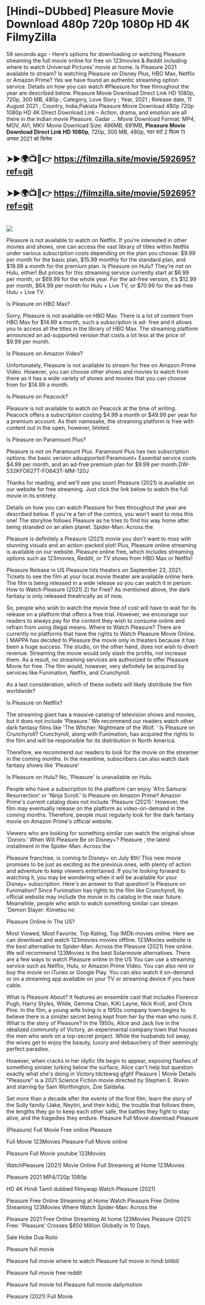 # [Hindi~DUbbed] Pleasure Movie Download 480p 720p 1080p HD 4K FilmyZilla


59 seconds ago - Here’s options for downloading or watching Pleasure streaming the full movie online for free on 123movies & Reddit including where to watch Universal Pictures’ movie at home. Is Pleasure 2021 available to stream? Is watching Pleasure on Disney Plus, HBO Max, Netflix or Amazon Prime? Yes we have found an authentic streaming option service. Details on how you can watch #Pleasure for free throughout the year are described below. Pleasure Movie Download Direct Link HD 1080p, 720p, 300 MB, 480p ; Category, Love Story ; Year, 2021 ; Release date, 11 August 2021 ; Country, India,Pakista Pleasure Movie Download 480p 720p 1080p HD 4K Direct Download Link – Action, drama, and emotion are all there in the Indian movie Pleasure. Gadar ...
Movie Download Format: MP4, MOV, AVI, MKV
Movie Download Size: 496MB, 691MB, **Pleasure Movie Download Direct Link HD 1080p**, 720p, 300 MB, 480p, गदर पार्ट 2 फिल्म 11 अगस्त 2021 को सिनेमा

## ➤►🌍📺📱👉   https://filmzilla.site/movie/592695?ref=git

## ➤►🌍📺📱👉   https://filmzilla.site/movie/592695?ref=git

#

<img src="https://image.tmdb.org/t/p/w780//y0LhmaMYpFkIfrUlOpJYTVMH2eA.jpg" />

Pleasure is not available to watch on Netflix. If you’re interested in other movies and shows, one can access the vast library of titles within Netflix under various subscription costs depending on the plan you choose: $9.99 per month for the basic plan, $15.99 monthly for the standard plan, and $19.99 a month for the premium plan. Is Pleasure on Hulu? They’re not on Hulu, either! But prices for this streaming service currently start at $6.99 per month, or $69.99 for the whole year. For the ad-free version, it’s $12.99 per month, $64.99 per month for Hulu + Live TV, or $70.99 for the ad-free Hulu + Live TV.

Is Pleasure on HBO Max?

Sorry, Pleasure is not available on HBO Max. There is a lot of content from HBO Max for $14.99 a month, such a subscription is ad- free and it allows you to access all the titles in the library of HBO Max. The streaming platform announced an ad-supported version that costs a lot less at the price of $9.99 per month.

Is Pleasure on Amazon Video?

Unfortunately, Pleasure is not available to stream for free on Amazon Prime Video. However, you can choose other shows and movies to watch from there as it has a wide variety of shows and movies that you can choose from for $14.99 a month.

Is Pleasure on Peacock?

Pleasure is not available to watch on Peacock at the time of writing. Peacock offers a subscription costing $4.99 a month or $49.99 per year for a premium account. As their namesake, the streaming platform is free with content out in the open, however, limited.

Is Pleasure on Paramount Plus?

Pleasure is not on Paramount Plus. Paramount Plus has two subscription options: the basic version adsupported Paramount+ Essential service costs $4.99 per month, and an ad-free premium plan for $9.99 per month.DW-532KFO627T-FO643T-MM-120J

Thanks for reading, and we'll see you soon! Pleasure (2021) is available on our website for free streaming. Just click the link below to watch the full movie in its entirety.

Details on how you can watch Pleasure for free throughout the year are described below. If you're a fan of the comics, you won't want to miss this one! The storyline follows Pleasure as he tries to find his way home after being stranded on an alien planet. Spider-Man: Across the

Pleasure is definitely a Pleasure (2021) movie you don't want to miss with stunning visuals and an action-packed plot! Plus, Pleasure online streaming is available on our website. Pleasure online free, which includes streaming options such as 123movies, Reddit, or TV shows from HBO Max or Netflix!

Pleasure Release in US Pleasure hits theaters on September 23, 2021. Tickets to see the film at your local movie theater are available online here. The film is being released in a wide release so you can watch it in person. How to Watch Pleasure (2021) 2) for Free? As mentioned above, the dark fantasy is only released theatrically as of now.

So, people who wish to watch the movie free of cost will have to wait for its release on a platform that offers a free trial. However, we encourage our readers to always pay for the content they wish to consume online and refrain from using illegal means. Where to Watch Pleasure? There are currently no platforms that have the rights to Watch Pleasure Movie Online. ) MAPPA has decided to Pleasure the movie only in theaters because it has been a huge success. The studio, on the other hand, does not wish to divert revenue. Streaming the movie would only slash the profits, not increase them. As a result, no streaming services are authorized to offer Pleasure Movie for free. The film would, however, very definitely be acquired by services like Funimation, Netflix, and Crunchyroll.

As a last consideration, which of these outlets will likely distribute the film worldwide?

Is Pleasure on Netflix?

The streaming giant has a massive catalog of television shows and movies, but it does not include 'Pleasure.' We recommend our readers watch other dark fantasy films like 'The Witcher: Nightmare of the Wolf. ' Is Pleasure on Crunchyroll? Crunchyroll, along with Funimation, has acquired the rights to the film and will be responsible for its distribution in North America.

Therefore, we recommend our readers to look for the movie on the streamer in the coming months. In the meantime, subscribers can also watch dark fantasy shows like 'Pleasure'

Is Pleasure on Hulu? No, 'Pleasure' is unavailable on Hulu.

People who have a subscription to the platform can enjoy 'Afro Samurai Resurrection' or 'Ninja Scroll.' Is Pleasure on Amazon Prime? Amazon Prime's current catalog does not include 'Pleasure (2021).' However, the film may eventually release on the platform as video-on-demand in the coming months. Therefore, people must regularly look for the dark fantasy movie on Amazon Prime's official website.

Viewers who are looking for something similar can watch the original show 'Dororo.' When Will Pleasure Be on Disney+? Pleasure , the latest installment in the Spider-Man: Across the

Pleasure franchise, is coming to Disney+ on July 8th! This new movie promises to be just as exciting as the previous ones, with plenty of action and adventure to keep viewers entertained. If you're looking forward to watching it, you may be wondering when it will be available for your Disney+ subscription. Here's an answer to that question! Is Pleasure on Funimation? Since Funimation has rights to the film like Crunchyroll, its official website may include the movie in its catalog in the near future. Meanwhile, people who wish to watch something similar can stream 'Demon Slayer: Kimetsu no

Pleasure Online In The US?

Most Viewed, Most Favorite, Top Rating, Top IMDb movies online. Here we can download and watch 123movies movies offline. 123Movies website is the best alternative to Spider-Man: Across the Pleasure (2021) free online. We will recommend 123Movies is the best Solarmovie alternatives. There are a few ways to watch Pleasure online in the US You can use a streaming service such as Netflix, Hulu, or Amazon Prime Video. You can also rent or buy the movie on iTunes or Google Play. You can also watch it on-demand or on a streaming app available on your TV or streaming device if you have cable.

What is Pleasure About? It features an ensemble cast that includes Florence Pugh, Harry Styles, Wilde, Gemma Chan, KiKi Layne, Nick Kroll, and Chris Pine. In the film, a young wife living in a 1950s company town begins to believe there is a sinister secret being kept from her by the man who runs it. What is the story of Pleasure? In the 1950s, Alice and Jack live in the idealized community of Victory, an experimental company town that houses the men who work on a top-secret project. While the husbands toil away, the wives get to enjoy the beauty, luxury and debauchery of their seemingly perfect paradise.

However, when cracks in her idyllic life begin to appear, exposing flashes of something sinister lurking below the surface, Alice can't help but question exactly what she's doing in Victory.tdctewsg gfghf Pleasure | Movie Details "Pleasure" is a 2021 Science Fiction movie directed by Stephen E. Rivkin and starring by Sam Worthington, Zoe Saldaña.

Set more than a decade after the events of the first film, learn the story of the Sully family (Jake, Neytiri, and their kids), the trouble that follows them, the lengths they go to keep each other safe, the battles they fight to stay alive, and the tragedies they endure. Pleasure Full Movie download Pleasure

(Pleasure) Full Movie Free online Pleasure

Full Movie 123Movies Pleasure Full Movie online

Pleasure Full Movie youtube 123Movies

WatchPleasure (2021) Movie Online Full Streaming at Home 123Movies

Pleasure 2021 MP4/720p 1080p

HD 4K Hindi Tamil dubbed filmywap Watch Pleasure (2021)

Pleasure Free Online Streaming at Home Watch Pleasure Free Online Streaming 123Movies Where Watch Spider-Man: Across the

Pleasure 2021 Free Online Streaming At home 123Movies Pleasure (2021) Free: 'Pleasure' Crosses $850 Million Globally in 10 Days.

Sale Hobe Dua Roilo

Pleasure full movie

Pleasure full movie where to watch Pleasure full movie in hindi bilibili

Pleasure full movie free reddit

Pleasure full movie hd Pleasure full movie dailymotion

Pleasure (2021) Full Movie